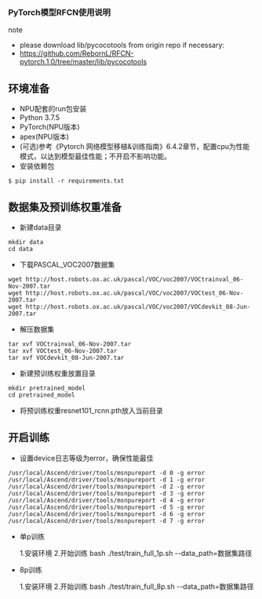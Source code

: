 ### PyTorch模型RFCN使用说明

note
- please download lib/pycocotools from origin repo if necessary:
- https://github.com/RebornL/RFCN-pytorch.1.0/tree/master/lib/pycocotools


## 环境准备
* NPU配套的run包安装
* Python 3.7.5
* PyTorch(NPU版本)
* apex(NPU版本)
* (可选)参考《Pytorch 网络模型移植&训练指南》6.4.2章节，配置cpu为性能模式，以达到模型最佳性能；不开启不影响功能。
* 安装依赖包
```
$ pip install -r requirements.txt
```

## 数据集及预训练权重准备
* 新建data目录
```
mkdir data
cd data
```

* 下载PASCAL_VOC2007数据集
```
wget http://host.robots.ox.ac.uk/pascal/VOC/voc2007/VOCtrainval_06-Nov-2007.tar
wget http://host.robots.ox.ac.uk/pascal/VOC/voc2007/VOCtest_06-Nov-2007.tar
wget http://host.robots.ox.ac.uk/pascal/VOC/voc2007/VOCdevkit_08-Jun-2007.tar
```

* 解压数据集
```
tar xvf VOCtrainval_06-Nov-2007.tar
tar xvf VOCtest_06-Nov-2007.tar
tar xvf VOCdevkit_08-Jun-2007.tar
```


* 新建预训练权重放置目录
```
mkdir pretrained_model
cd pretrained_model
```

* 将预训练权重resnet101_rcnn.pth放入当前目录

## 开启训练
* 设置device日志等级为error，确保性能最佳
```
/usr/local/Ascend/driver/tools/msnpureport -d 0 -g error
/usr/local/Ascend/driver/tools/msnpureport -d 1 -g error
/usr/local/Ascend/driver/tools/msnpureport -d 2 -g error
/usr/local/Ascend/driver/tools/msnpureport -d 3 -g error
/usr/local/Ascend/driver/tools/msnpureport -d 4 -g error
/usr/local/Ascend/driver/tools/msnpureport -d 5 -g error
/usr/local/Ascend/driver/tools/msnpureport -d 6 -g error
/usr/local/Ascend/driver/tools/msnpureport -d 7 -g error
```


* 单p训练

	1.安装环境
	2.开始训练
              bash ./test/train_full_1p.sh  --data_path=数据集路径 

* 8p训练
  
	1.安装环境
	2.开始训练
              bash ./test/train_full_8p.sh  --data_path=数据集路径 
